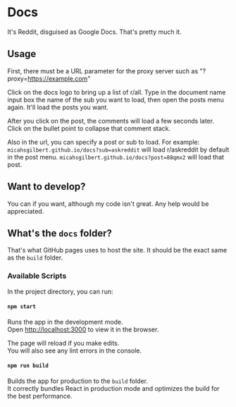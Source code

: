 # Docs

It's Reddit, disguised as Google Docs. That's pretty much it.

## Usage

First, there must be a URL parameter for the proxy server such as "?proxy=https://example.com"

Click on the docs logo to bring up a list of r/all. Type in the document name input box the name of the sub you want to load, then open the posts menu again. It'll load the posts you want.

After you click on the post, the comments will load a few seconds later. Click on the bullet point to collapse that comment stack.

Also in the url, you can specify a post or sub to load. For example:
`micahsgilbert.github.io/docs?sub=askreddit` will load r/askreddit by default in the post menu. `micahsgilbert.github.io/docs?post=88qmx2` will load that post.

## Want to develop?

You can if you want, although my code isn't great. Any help would be appreciated.

## What's the `docs` folder?

That's what GitHub pages uses to host the site. It should be the exact same as the `build` folder.

### Available Scripts

In the project directory, you can run:

#### `npm start`

Runs the app in the development mode.<br>
Open [http://localhost:3000](http://localhost:3000) to view it in the browser.

The page will reload if you make edits.<br>
You will also see any lint errors in the console.

#### `npm run build`

Builds the app for production to the `build` folder.<br>
It correctly bundles React in production mode and optimizes the build for the best performance.
